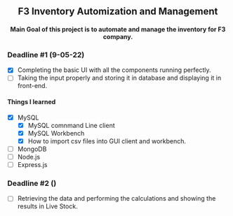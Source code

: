 <h2 align="center">F3 Inventory Automization and Management</h2>
<h4 align="center">Main Goal of this project is to automate and manage the inventory for F3 company.</h4>

### Deadline #1 (9-05-22)
- [x] Completing the basic UI with all the components running perfectly.
- [ ] Taking the input properly and storing it in database and displaying it in front-end.
#### Things I learned
- [x] MySQL
   - [x] MySQL comnmand Line client
   - [x] MySQL Workbench
   - [x] How to import csv files into GUI client and workbench.
- [ ] MongoDB
- [ ] Node.js
- [ ] Express.js
### Deadline #2 ()
- [ ] Retrieving the data and performing the calculations and showing the results in Live Stock.
